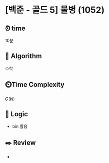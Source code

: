 # [백준 - 골드 5] 물병 (1052)
 
## ⏰  **time**

10분

## :pushpin: **Algorithm**

수학

## ⏲️**Time Complexity**

$O(N)$

## :round_pushpin: **Logic**

- bin 활용

## :black_nib: **Review**
- 

